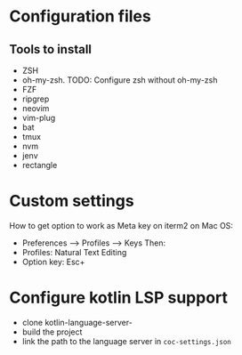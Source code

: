 # Configuration files

## Tools to install

- ZSH
- oh-my-zsh. TODO: Configure zsh without oh-my-zsh
- FZF
- ripgrep
- neovim
- vim-plug
- bat
- tmux
- nvm
- jenv
- rectangle

# Custom settings

How to get option to work as Meta key on iterm2 on Mac OS:

- Preferences --> Profiles --> Keys
  Then:
- Profiles: Natural Text Editing
- Option key: Esc+

# Configure kotlin LSP support

- clone kotlin-language-server-
- build the project
- link the path to the language server in `coc-settings.json`
